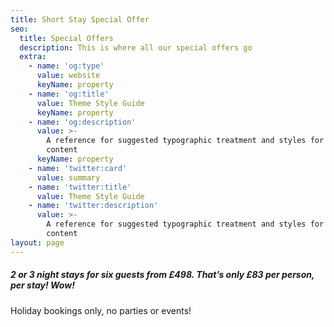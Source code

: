 ```yaml
---
title: Short Stay Special Offer
seo:
  title: Special Offers
  description: This is where all our special offers go
  extra:
    - name: 'og:type'
      value: website
      keyName: property
    - name: 'og:title'
      value: Theme Style Guide
      keyName: property
    - name: 'og:description'
      value: >-
        A reference for suggested typographic treatment and styles for your
        content
      keyName: property
    - name: 'twitter:card'
      value: summary
    - name: 'twitter:title'
      value: Theme Style Guide
    - name: 'twitter:description'
      value: >-
        A reference for suggested typographic treatment and styles for your
        content
layout: page
---
```

##### 2 or 3 night stays for six guests from £498. That’s only £83 per person, per stay! Wow!

Holiday bookings only, no parties or events!
